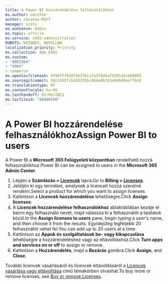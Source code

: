 ```yaml
---
title: A Power BI hozzárendelése felhasználókhoz
ms.author: cmcatee
author: cmcatee-MSFT
manager: scotv
ms.audience: Admin
ms.topic: article
ms.service: o365-administration
ROBOTS: NOINDEX, NOFOLLOW
localization_priority: Priority
ms.collection: Adm_O365
ms.custom:
- "9002564"
- "4964"
- commerce
ms.openlocfilehash: 9f95fff929f5637bccfa3f9d6a79281d2cb09003
ms.sourcegitcommit: 5dc52d5fcb2833fbbc064edb783e609d8eef79c0
ms.translationtype: HT
ms.contentlocale: hu-HU
ms.lasthandoff: 03/05/2021
ms.locfileid: "50469556"
---
```

# <a name="assign-power-bi-to-users"></a><span data-ttu-id="6d368-102">A Power BI hozzárendelése felhasználókhoz</span><span class="sxs-lookup"><span data-stu-id="6d368-102">Assign Power BI to users</span></span>

<span data-ttu-id="6d368-103">A Power BI a **Microsoft 365 Felügyeleti központban** rendelhető hozzá felhasználókhoz.</span><span class="sxs-lookup"><span data-stu-id="6d368-103">Power BI can be assigned to users in the **Microsoft 365 Admin Center**.</span></span>  

1. <span data-ttu-id="6d368-104">Lépjen a **Számlázás > [Licencek](https://go.microsoft.com/fwlink/p/?linkid=842264)** lapra.</span><span class="sxs-lookup"><span data-stu-id="6d368-104">Go to **Billing > [Licenses](https://go.microsoft.com/fwlink/p/?linkid=842264)**.</span></span>
2. <span data-ttu-id="6d368-105">Jelöljön ki egy terméket, amelynek a licenceit hozzá szeretné rendelni.</span><span class="sxs-lookup"><span data-stu-id="6d368-105">Select a product for which you want to assign licenses.</span></span>
3. <span data-ttu-id="6d368-106">Kattintson a **Licencek hozzárendelése** lehetőségre.</span><span class="sxs-lookup"><span data-stu-id="6d368-106">Click **Assign licenses**.</span></span>
4. <span data-ttu-id="6d368-107">A **Licencek hozzárendelése felhasználókhoz** ablaktáblában kezdje el beírni egy felhasználó nevét, majd válassza ki a felhasználót a találatok közül.</span><span class="sxs-lookup"><span data-stu-id="6d368-107">In the **Assign licenses to users** pane, begin typing a user's name, and then choose it from the results.</span></span> <span data-ttu-id="6d368-108">Egyidejűleg legfeljebb 20 felhasználót vehet fel.</span><span class="sxs-lookup"><span data-stu-id="6d368-108">You can add up to 20 users at a time.</span></span>
5. <span data-ttu-id="6d368-109">Kattintson az **Appok és szolgáltatások be- vagy kikapcsolása** lehetőségre a hozzárendeléshez vagy az eltávolításhoz.</span><span class="sxs-lookup"><span data-stu-id="6d368-109">Click **Turn apps and services on or off** to assign or remove.</span></span>
6. <span data-ttu-id="6d368-110">Kattintson a **Hozzárendelés**, majd a **Bezárás** gombra.</span><span class="sxs-lookup"><span data-stu-id="6d368-110">Click **Assign**, and **Close**.</span></span>

<span data-ttu-id="6d368-111">További licencek vásárlásáról és licencek eltávolításáról a [Licencek vásárlása vagy eltávolítása](https://docs.microsoft.com/microsoft-365/commerce/licenses/buy-licenses#buy-or-remove-licenses-for-your-business-subscription) című témakörben olvashat.</span><span class="sxs-lookup"><span data-stu-id="6d368-111">To buy more or remove licenses, see [Buy or remove Licenses](https://docs.microsoft.com/microsoft-365/commerce/licenses/buy-licenses#buy-or-remove-licenses-for-your-business-subscription).</span></span>